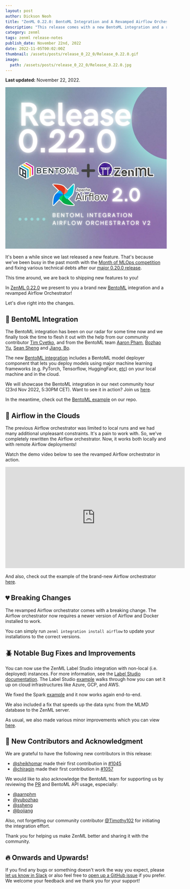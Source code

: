 ```yaml
---
layout: post
author: Dickson Neoh
title: "ZenML 0.22.0: BentoML Integration and A Revamped Airflow Orchestrator!"
description: "This release comes with a new BentoML integration and a reworked Airflow orchestrator. We also fixed server-related performance issues and other minor improvements!"
category: zenml
tags: zenml release-notes
publish_date: November 22nd, 2022
date: 2022-11-05T00:02:00Z
thumbnail: /assets/posts/release_0_22_0/Release_0.22.0.gif
image:
  path: /assets/posts/release_0_22_0/Release_0.22.0.jpg
---
```


**Last updated:** November 22, 2022.

![Release 0.22.0](../assets/posts/release_0_22_0/Release_0.22.0.jpg)

It's been a while since we last released a new feature.
That's because we've been busy in the past month with the [Month of MLOps competition](./2022-09-26-mlops-competition.md) and fixing various technical debts after our [major 0.20.0 release](./2022-10-05-zenml-revamped.md).

This time around, we are back to shipping new features to you!

In [ZenML 0.22.0](https://github.com/zenml-io/zenml/releases/tag/0.22.0) we present to you a brand new [BentoML](https://www.bentoml.com/) integration and a revamped Airflow Orchestrator!

Let's dive right into the changes.

## 🍱 BentoML Integration

The BentoML integration has been on our radar for some time now and we finally took the time to flesh it out with the help from our community contributor [Tim Cvetko](https://github.com/timothy102), and from the BentoML team [Aaron Pham](https://github.com/aarnphm), [Bozhao Yu](https://github.com/yubozhao), [Sean Sheng](https://github.com/ssheng) and [Jiang, Bo](https://github.com/bojiang).


The new [BentoML integration](https://zenml.io/integrations/bentoml) includes a BentoML model deployer component that lets you deploy models using major machine learning frameworks (e.g. PyTorch, Tensorflow, HuggingFace, [etc](https://www.bentoml.com/)) on your local machine and in the cloud.

We will showcase the BentoML integration in our next community hour (23rd Nov 2022, 5:30PM CET). 
Want to see it in action? Join us [here](https://zenml.io/meet).

In the meantime, check out the [BentoML example]((https://github.com/zenml-io/zenml/tree/main/examples/bentoml_deployment)) on our repo.

## 🚀 Airflow in the Clouds

The previous Airflow orchestrator was limited to local runs and we had many additional unpleasant constraints.
It's a pain to work with. So, we've completely rewritten the Airflow orchestrator. Now, it works both locally and with remote Airflow deployments!

Watch the demo video below to see the revamped Airflow orchestrator in action.
<iframe width="560" height="316" src="https://www.youtube-nocookie.com/embed/v-tEm4O61Y8" title="YouTube video player" frameborder="0" allow="accelerometer; autoplay; clipboard-write; encrypted-media; gyroscope; picture-in-picture" allowfullscreen></iframe>

And also, check out the example of the brand-new Airflow orchestrator [here](https://github.com/zenml-io/zenml/tree/main/examples/airflow_orchestration).


## 💔 Breaking Changes

The revamped Airflow orchestrator comes with a breaking change. 
The Airflow orchestrator now requires a newer version of Airflow and Docker installed to work.

You can simply run `zenml integration install airflow` to update your installations to the correct versions.

## 🪲 Notable Bug Fixes and Improvements

You can now use the ZenML Label Studio integration with non-local (i.e. deployed) instances. For more information, see the [Label Studio documentation](https://docs.zenml.io/component-gallery/annotators/label-studio).
The Label Studio [example](https://github.com/zenml-io/zenml/tree/main/examples/label_studio_annotation) walks through how you can set it up on cloud infrastructures like Azure, GCP, and AWS.

We fixed the Spark [example](https://github.com/zenml-io/zenml/tree/main/examples/spark_distributed_programming) and it now works again end-to-end.

We also included a fix that speeds up the data sync from the MLMD database to the ZenML server. 

As usual, we also made various minor improvements which you can view [here](https://github.com/zenml-io/zenml/releases/edit/0.22.0).

## 🤗 New Contributors and Acknowledgment

We are grateful to have the following new contributors in this release:

* [@sheikhomar](https://github.com/sheikhomar) made their first contribution in [#1045](https://github.com/zenml-io/zenml/pull/1045)
* [@chiragjn](https://github.com/chiragjn) made their first contribution in [#1057](https://github.com/zenml-io/zenml/pull/1057)

We would like to also acknowledge the BentoML team for supporting us by reviewing the [PR](https://github.com/zenml-io/zenml/pull/1044) and BentoML API usage, especially:

* [@aarnphm](https://github.com/aarnphm)
* [@yubozhao](https://github.com/yubozhao) 
* [@ssheng](https://github.com/ssheng) 
* [@bojiang](https://github.com/bojiang)

Also, not forgetting our community contributor [@Timothy102](https://github.com/timothy102) for initiating the integration effort.

Thank you for helping us make ZenML better and sharing it with the community.

## 🔥 Onwards and Upwards!

If you find any bugs or something doesn't work the way you expect, please [let
us know in Slack](https://zenml.io/slack-invite) or also feel free to [open up a
GitHub issue](https://github.com/zenml-io/zenml/issues/new/choose) if you
prefer. We welcome your feedback and we thank you for your support!
